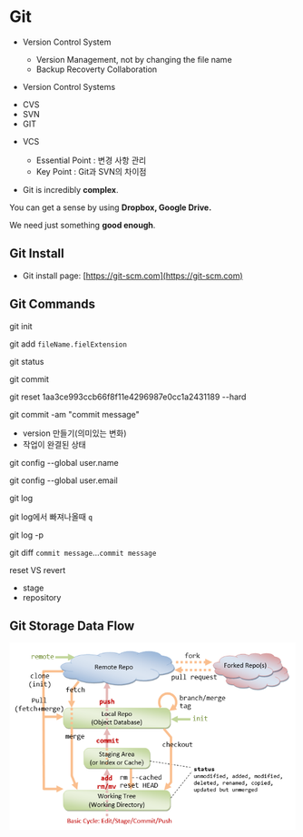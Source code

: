 # Git

* Version Control System
	- Version Management, not by changing the file name
	- Backup Recoverty Collaboration

* Version Control Systems
 - CVS
 - SVN
 - GIT

* VCS
	- Essential Point : 변경 사항 관리
	- Key Point : Git과 SVN의 차이점

* Git is incredibly __complex__.

You can get a sense by using __Dropbox, Google Drive.__

We need just something __good enough__.

## Git Install

* Git install page: [https://git-scm.com](https://git-scm.com)

## Git Commands

git init

git add `fileName.fielExtension`

git status

git commit

git reset 1aa3ce993ccb66f8f11e4296987e0cc1a2431189 --hard

git commit -am "commit message"

- version 만들기(의미있는 변화)
- 작업이 완결된 상태

git config --global user.name

git config --global user.email

git log

git log에서 빠져나올때 `q`

git log -p

git diff `commit message`...`commit message`

reset VS revert



* stage
* repository

## Git Storage Data Flow

![Git Storage Data Flow](images/Git_StorageDataFlow.png)


